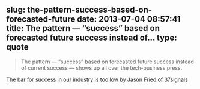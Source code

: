 slug: the-pattern-success-based-on-forecasted-future
date: 2013-07-04 08:57:41
title: The pattern — “success” based on forecasted future success instead of...
type: quote
---

> The pattern — “success” based on forecasted future success instead of current success — shows up all over the tech-business press.

[The bar for success in our industry is too low by Jason Fried of 37signals](http://37signals.com/svn/posts/1890-the-bar-for-success-in-our-industry-is-too-low?utm_medium=email&utm_campaign=Incoming+Transmission+06&utm_content=Incoming+Transmission+06+CID_f318fed07cf17a1231be6db4c02271f5)
